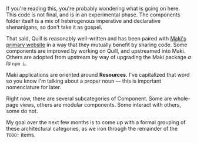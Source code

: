 If you're reading this, you're probably wondering what is going on here.  This
code is not final, and is in an experimental phase.  The components folder
itself is a mix of heterogenous imperative and declarative shenanigans, so don't
take it as gospel.

That said, Quill is reasonably well-written and has been paired with [Maki's
primary website][maki] in a way that they mutually benefit by sharing code.
Some components are improved by working on Quill, and upstreamed into Maki.
Others are adopted from upstream by way of upgrading the Maki package _a la_
`npm i`.

Maki applications are oriented around **Resources**.  I've capitalized that word
so you know I'm talking about a proper noun — this is important nomenclature for
later.

Right now, there are several subcategories of Component.  Some are whole-page
views, others are modular components.  Some interact with others, some do not.

My goal over the next few months is to come up with a formal grouping of these
architectural categories, as we iron through the remainder of the `TODO:` items.

[maki]: https://maki.io/
